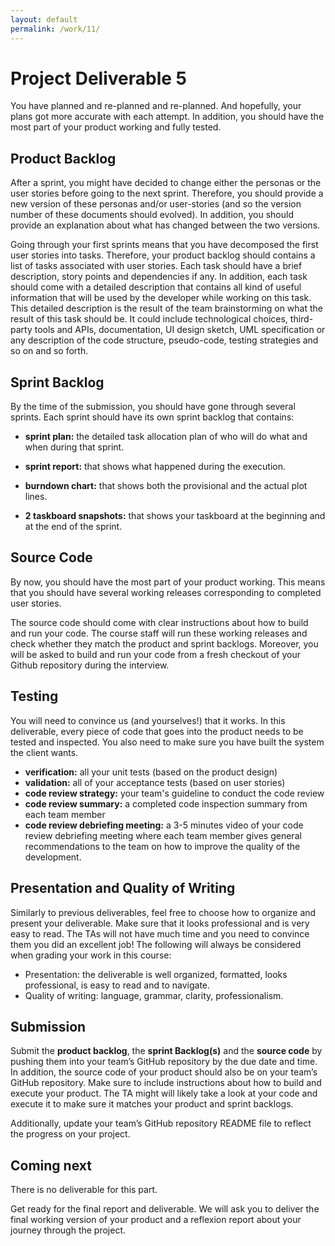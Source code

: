 ```yaml
---
layout: default
permalink: /work/11/
---
```


# Project Deliverable 5

You have planned and re-planned and re-planned. And hopefully, your plans got more accurate with each attempt. In addition, you should have the most part of your product working and fully tested. 

## Product Backlog

After a sprint, you might have decided to change either the personas or the user stories before going to the next sprint. Therefore, you should provide a new version of these personas and/or user-stories (and so the version number of these documents should evolved). In addition, you should provide an explanation about what has changed between the two versions. 

Going through your first sprints means that you have decomposed the first user stories into tasks. Therefore, your product backlog should contains a list of tasks associated with user stories. Each task should have a brief description, story points and dependencies if any. In addition, each task should come with a detailed description that contains all kind of useful information that will be used by the developer while working on this task. This detailed description is the result of the team brainstorming on what the result of this task should be. It could include technological choices, third-party tools and APIs, documentation, UI design sketch, UML specification or any description of the code structure, pseudo-code, testing strategies and so on and so forth.

## Sprint Backlog

By the time of the submission, you should have gone through several sprints. Each sprint should have its own sprint backlog that contains: 

- **sprint plan:** the detailed task allocation plan of who will do what and when during that sprint. 

- **sprint report:** that shows what happened during the execution. 

- **burndown chart:** that shows both the provisional and the actual plot lines. 

- **2 taskboard snapshots:** that shows your taskboard at the beginning and at the end of the sprint. 

## Source Code

By now, you should have the most part of your product working. This means that you should have several working releases corresponding to completed user stories. 

The source code should come with clear instructions about how to build and run your code. The course staff will run these working releases and check whether they match the product and sprint backlogs. Moreover, you will be asked to build and run your code from a fresh checkout of your Github repository during the interview. 

## Testing

You will need to convince us (and yourselves!) that it works. In this deliverable, every piece of code that goes into the product needs to be tested and inspected. You also need to make sure you have built the system the client wants.

- **verification:** all your unit tests (based on the product design)
- **validation:** all of your acceptance tests (based on user stories)
- **code review strategy:** your team's guideline to conduct the code review
- **code review summary:** a completed code inspection summary from each team member
- **code review debriefing meeting:** a 3-5 minutes video of your code review debriefing meeting where each team member gives general recommendations to the team on how to improve the quality of the development.

## Presentation and Quality of Writing

Similarly to previous deliverables, feel free to choose how to organize and present your deliverable. Make sure that it looks professional and is very easy to read. The TAs will not have much time and you need to convince them you did an excellent job! The following will always be considered when grading your work in this course:

- Presentation: the deliverable is well organized, formatted, looks professional, is easy to read and to navigate. 
- Quality of writing: language, grammar, clarity, professionalism.

## Submission

Submit the **product backlog**, the **sprint Backlog(s)** and the **source code** by pushing them into your team’s GitHub repository by the due date and time. In addition, the source code of your product should also be on your team’s GitHub repository. Make sure to include instructions about how to build and execute your product. The TA might will likely take a look at your code and execute it to make sure it matches your product and sprint backlogs. 

Additionally, update your team’s GitHub repository README file to reflect the progress on your project. 

## Coming next

There is no deliverable for this part. 

Get ready for the final report and deliverable. We will ask you to deliver the final working version of your product and a reflexion report about your journey through the project. 